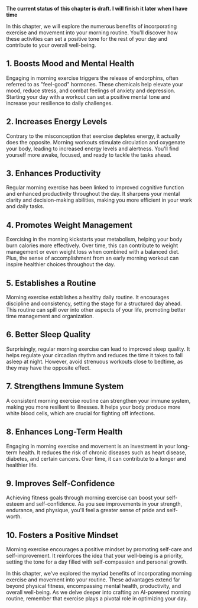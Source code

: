 **The current status of this chapter is draft. I will finish it later when I have time**

In this chapter, we will explore the numerous benefits of incorporating exercise and movement into your morning routine. You'll discover how these activities can set a positive tone for the rest of your day and contribute to your overall well-being.

**1. Boosts Mood and Mental Health**
------------------------------------

Engaging in morning exercise triggers the release of endorphins, often referred to as "feel-good" hormones. These chemicals help elevate your mood, reduce stress, and combat feelings of anxiety and depression. Starting your day with a workout can set a positive mental tone and increase your resilience to daily challenges.

**2. Increases Energy Levels**
------------------------------

Contrary to the misconception that exercise depletes energy, it actually does the opposite. Morning workouts stimulate circulation and oxygenate your body, leading to increased energy levels and alertness. You'll find yourself more awake, focused, and ready to tackle the tasks ahead.

**3. Enhances Productivity**
----------------------------

Regular morning exercise has been linked to improved cognitive function and enhanced productivity throughout the day. It sharpens your mental clarity and decision-making abilities, making you more efficient in your work and daily tasks.

**4. Promotes Weight Management**
---------------------------------

Exercising in the morning kickstarts your metabolism, helping your body burn calories more effectively. Over time, this can contribute to weight management or even weight loss when combined with a balanced diet. Plus, the sense of accomplishment from an early morning workout can inspire healthier choices throughout the day.

**5. Establishes a Routine**
----------------------------

Morning exercise establishes a healthy daily routine. It encourages discipline and consistency, setting the stage for a structured day ahead. This routine can spill over into other aspects of your life, promoting better time management and organization.

**6. Better Sleep Quality**
---------------------------

Surprisingly, regular morning exercise can lead to improved sleep quality. It helps regulate your circadian rhythm and reduces the time it takes to fall asleep at night. However, avoid strenuous workouts close to bedtime, as they may have the opposite effect.

**7. Strengthens Immune System**
--------------------------------

A consistent morning exercise routine can strengthen your immune system, making you more resilient to illnesses. It helps your body produce more white blood cells, which are crucial for fighting off infections.

**8. Enhances Long-Term Health**
--------------------------------

Engaging in morning exercise and movement is an investment in your long-term health. It reduces the risk of chronic diseases such as heart disease, diabetes, and certain cancers. Over time, it can contribute to a longer and healthier life.

**9. Improves Self-Confidence**
-------------------------------

Achieving fitness goals through morning exercise can boost your self-esteem and self-confidence. As you see improvements in your strength, endurance, and physique, you'll feel a greater sense of pride and self-worth.

**10. Fosters a Positive Mindset**
----------------------------------

Morning exercise encourages a positive mindset by promoting self-care and self-improvement. It reinforces the idea that your well-being is a priority, setting the tone for a day filled with self-compassion and personal growth.

In this chapter, we've explored the myriad benefits of incorporating morning exercise and movement into your routine. These advantages extend far beyond physical fitness, encompassing mental health, productivity, and overall well-being. As we delve deeper into crafting an AI-powered morning routine, remember that exercise plays a pivotal role in optimizing your day.
